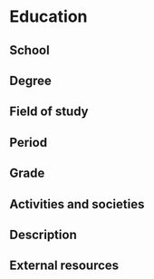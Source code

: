# Education

## School

## Degree

## Field of study

## Period

## Grade

## Activities and societies

## Description

## External resources
